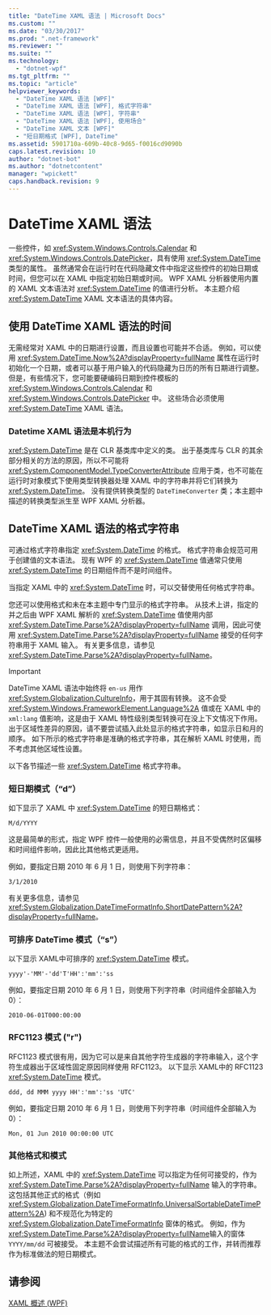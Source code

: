 ```yaml
---
title: "DateTime XAML 语法 | Microsoft Docs"
ms.custom: ""
ms.date: "03/30/2017"
ms.prod: ".net-framework"
ms.reviewer: ""
ms.suite: ""
ms.technology: 
  - "dotnet-wpf"
ms.tgt_pltfrm: ""
ms.topic: "article"
helpviewer_keywords: 
  - "DateTime XAML 语法 [WPF]"
  - "DateTime XAML 语法 [WPF], 格式字符串"
  - "DateTime XAML 语法 [WPF], 字符串"
  - "DateTime XAML 语法 [WPF], 使用场合"
  - "DateTime XAML 文本 [WPF]"
  - "短日期格式 [WPF], DateTime"
ms.assetid: 5901710a-609b-40c8-9d65-f0016cd9090b
caps.latest.revision: 10
author: "dotnet-bot"
ms.author: "dotnetcontent"
manager: "wpickett"
caps.handback.revision: 9
---
```

# DateTime XAML 语法
一些控件，如 <xref:System.Windows.Controls.Calendar> 和 <xref:System.Windows.Controls.DatePicker>，具有使用 <xref:System.DateTime> 类型的属性。  虽然通常会在运行时在代码隐藏文件中指定这些控件的初始日期或时间，但您可以在 XAML 中指定初始日期或时间。  WPF XAML 分析器使用内置的 XAML 文本语法对 <xref:System.DateTime> 的值进行分析。  本主题介绍 <xref:System.DateTime> XAML 文本语法的具体内容。  
  
   
  
<a name="where_datetime_xaml_syntax_is_used"></a>   
## 使用 DateTime XAML 语法的时间  
 无需经常对 XAML 中的日期进行设置，而且设置也可能并不合适。  例如，可以使用 <xref:System.DateTime.Now%2A?displayProperty=fullName> 属性在运行时初始化一个日期，或者可以基于用户输入的代码隐藏为日历的所有日期进行调整。  但是，有些情况下，您可能要硬编码日期到控件模板的 <xref:System.Windows.Controls.Calendar> 和 <xref:System.Windows.Controls.DatePicker> 中。  这些场合必须使用 <xref:System.DateTime> XAML 语法。  
  
### Datetime XAML 语法是本机行为  
 <xref:System.DateTime> 是在 CLR 基类库中定义的类。  出于基类库与 CLR 的其余部分相关的方法的原因，所以不可能将 <xref:System.ComponentModel.TypeConverterAttribute> 应用于类，也不可能在运行时对象模式下使用类型转换器处理 XAML 中的字符串并将它们转换为 <xref:System.DateTime>。  没有提供转换类型的 `DateTimeConverter` 类；本主题中描述的转换类型派生至 WPF XAML 分析器。  
  
<a name="format_strings_for_datetime_xaml_syntax"></a>   
## DateTime XAML 语法的格式字符串  
 可通过格式字符串指定 <xref:System.DateTime> 的格式。  格式字符串会规范可用于创建值的文本语法。  现有 WPF 的 <xref:System.DateTime> 值通常只使用 <xref:System.DateTime> 的日期组件而不是时间组件。  
  
 当指定 XAML 中的 <xref:System.DateTime> 时，可以交替使用任何格式字符串。  
  
 您还可以使用格式和未在本主题中专门显示的格式字符串。  从技术上讲，指定的并之后由 WPF XAML 解析的 <xref:System.DateTime> 值使用内部 <xref:System.DateTime.Parse%2A?displayProperty=fullName> 调用，因此可使用 <xref:System.DateTime.Parse%2A?displayProperty=fullName> 接受的任何字符串用于 XAML 输入。  有关更多信息，请参见 <xref:System.DateTime.Parse%2A?displayProperty=fullName>。  
  
> [!IMPORTANT]
>  DateTime XAML 语法中始终将 `en-us` 用作 <xref:System.Globalization.CultureInfo>，用于其固有转换。  这不会受 <xref:System.Windows.FrameworkElement.Language%2A> 值或在 XAML 中的 `xml:lang` 值影响，这是由于 XAML 特性级别类型转换可在没上下文情况下作用。  出于区域性差异的原因，请不要尝试插入此处显示的格式字符串，如显示日和月的顺序。  如下所示的格式字符串是准确的格式字符串，其在解析 XAML 时使用，而不考虑其他区域性设置。  
  
 以下各节描述一些 <xref:System.DateTime> 格式字符串。  
  
### 短日期模式（“d”）  
 如下显示了 XAML 中 <xref:System.DateTime> 的短日期格式：  
  
 `M/d/YYYY`  
  
 这是最简单的形式，指定 WPF 控件一般使用的必需信息，并且不受偶然时区偏移和时间组件影响，因此比其他格式更适用。  
  
 例如，要指定日期 2010 年 6 月 1 日，则使用下列字符串：  
  
 `3/1/2010`  
  
 有关更多信息，请参见 <xref:System.Globalization.DateTimeFormatInfo.ShortDatePattern%2A?displayProperty=fullName>。  
  
### 可排序 DateTime 模式（“s”）  
 以下显示 XAML中可排序的 <xref:System.DateTime> 模式。  
  
 `yyyy'-'MM'-'dd'T'HH':'mm':'ss`  
  
 例如，要指定日期 2010 年 6 月 1 日，则使用下列字符串（时间组件全部输入为 0）：  
  
 `2010-06-01T000:00:00`  
  
### RFC1123 模式 \("r"\)  
 RFC1123 模式很有用，因为它可以是来自其他字符生成器的字符串输入，这个字符生成器出于区域性固定原因同样使用 RFC1123。  以下显示 XAML中的 RFC1123 <xref:System.DateTime> 模式。  
  
 `ddd, dd MMM yyyy HH':'mm':'ss 'UTC'`  
  
 例如，要指定日期 2010 年 6 月 1 日，则使用下列字符串（时间组件全部输入为 0）：  
  
 `Mon, 01 Jun 2010 00:00:00 UTC`  
  
### 其他格式和模式  
 如上所述，XAML 中的 <xref:System.DateTime> 可以指定为任何可接受的，作为 <xref:System.DateTime.Parse%2A?displayProperty=fullName> 输入的字符串。  这包括其他正式的格式（例如 <xref:System.Globalization.DateTimeFormatInfo.UniversalSortableDateTimePattern%2A>\) 和不规范化为特定的 <xref:System.Globalization.DateTimeFormatInfo> 窗体的格式。  例如，作为 <xref:System.DateTime.Parse%2A?displayProperty=fullName>输入的窗体 `YYYY/mm/dd` 可被接受。  本主题不会尝试描述所有可能的格式的工作，并转而推荐作为标准做法的短日期模式。  
  
## 请参阅  
 [XAML 概述 \(WPF\)](../../../../docs/framework/wpf/advanced/xaml-overview-wpf.md)